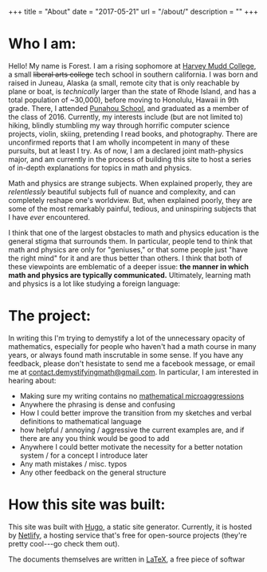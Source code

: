 +++
title = "About"
date = "2017-05-21"
url = "/about/"
description = ""
+++
# Who I am:
Hello!  My name is Forest.  I am a rising sophomore at [Harvey Mudd College](https://www.hmc.edu), a small ~~liberal arts college~~ tech school in southern california.  I was born and raised in Juneau, Alaska (a small, remote city that is only reachable by plane or boat, is *technically* larger than the state of Rhode Island, and has a total population of ~30,000), before moving to Honolulu, Hawaii in 9th grade.  There, I attended [Punahou School](https://www.punahou.edu/), and graduated as a member of the class of 2016.  Currently, my interests include (but are not limited to) hiking, blindly stumbling my way through horrific computer science projects, violin, skiing, pretending I read books, and photography.  There are unconfirmed reports that I am wholly incompetent in many of these pursuits, but at least I try.  As of now, I am a declared joint math-physics major, and am currently in the process of building this site to host a series of in-depth explanations for topics in math and physics.  

Math and physics are strange subjects.  When explained properly, they are *relentlessly* beautiful subjects full of nuance and complexity, and can completely reshape one's worldview.  But, when explained poorly, they are some of the most remarkably painful, tedious, and uninspiring subjects that I have *ever* encountered.  

I think that one of the largest obstacles to math and physics education is the general stigma that surrounds them.  In particular, people tend to think that math and physics are only for "geniuses," or that some people just "have the right mind" for it and are thus better than others.  I think that both of these viewpoints are emblematic of a deeper issue: **the manner in which math and physics are typically communicated.**  Ultimately, learning math and physics is a lot like studying a foreign language: 






# The project:
In writing this I'm trying to demystify a lot of the unnecessary opacity of mathematics, especially for people who haven't had a math course in many years, or always found math inscrutable in some sense.  If you have any feedback, please don't hesistate to send me a facebook message, or email me at <contact.demystifyingmath@gmail.com>.  In particular, I am interested in hearing about:

* Making sure my writing contains no [mathematical microaggressions](https://www.dropbox.com/s/g9igfzl5u55lvyj/Su_Mathematical%20Microaggressions.pdf?dl=0)
* Anywhere the phrasing is dense and confusing
* How I could better improve the transition from my sketches and verbal definitions to mathematical language
* how helpful / annoying / aggressive the current examples are, and if there are any you think would be good to add
* Anywhere I could better motivate the necessity for a better notation system / for a concept I introduce later
* Any math mistakes / misc. typos
* Any other feedback on the general structure

# How this site was built:
This site was built with [Hugo](https://gohugo.io/), a static site generator.  Currently, it is hosted by [Netlify](https://www.netlify.com/), a hosting service that's free for open-source projects (they're pretty cool---go check them out).  

The documents themselves are written in [LaTeX](https://latex-project.org/), a free piece of softwar